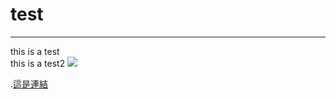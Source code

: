 # test
---
this is a test <br>
this is a test2
![](https://encrypted-tbn0.gstatic.com/images?q=tbn:ANd9GcT9jTNzjA80BXyIo9oXcqPUcpBY2XZmyLqTXA&s)

.[這是連結](https://www.google.com/search?sca_esv=94d4f0c429d79829&rlz=1C1GCEA_enTW1094TW1094&sxsrf=AHTn8zqWuHXZGid7HEg8Mrxokaq_JSrttQ:1739603431522&q=github&udm=2&fbs=ABzOT_AGBMogrnfXHu6GxeqSvos9YNXXoqT4M1zPLW-rz66fPSRRdwy50CW7p6jtW9rkXcDI3tfJ2XRO0menCewemOgx3oB1P8gMEQgxYzD64vMWQfDu-JRy6BDVGZn0q3dpT__XJmHbT3N3B-hfu6Oo8QdMvikk3HW06NOAg2jqdeuy2aAmt9YqjYDV6U0KYfwpjfys0mam&sa=X&ved=2ahUKEwjE5Nfkj8WLAxW6nq8BHXcvINIQtKgLegQIGxAB&biw=1745&bih=828&dpr=1.1#vhid=8Sj1mTecF8ol5M&vssid=mosaic)
